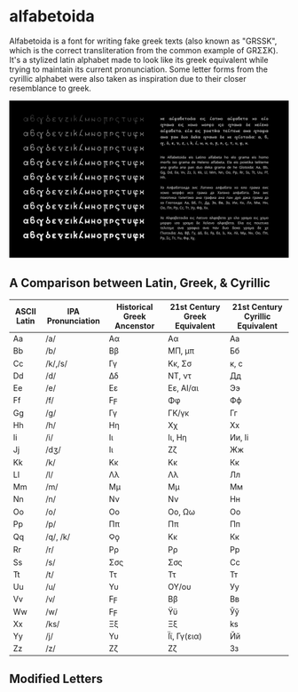 # alfabetoida
Alfabetoida is a font for writing fake greek texts (also known as "GRSSK", which is the correct transliteration from the common example of GRΣΣΚ). It's a stylized latin alphabet made to look like its greek equivalent while trying to maintain its current pronunciation. Some letter forms from the cyrillic alphabet were also taken as inspiration due to their closer resemblance to greek.

![Sample Text](https://github.com/janMelon/alfabetoida/blob/main/He-Alfabetoida.png)

## A Comparison between Latin, Greek, & Cyrillic 
|ASCII Latin|IPA Pronunciation|Historical Greek Ancenstor|21st Century Greek Equivalent|21st Century Cyrillic Equivalent|
|---|---|---|---|---|
|Aa|/a/|Αα|Αα|Аа|
|Bb|/b/|Ββ|ΜΠ, μπ|Бб|
|Cc|/k/,/s/|Γγ|Κκ, Σσ|к, с|
|Dd|/d/|Δδ|ΝΤ, ντ|Дд|
|Ee|/e/|Εε|Εε, ΑΙ/αι|Ээ|
|Ff|/f/|Ϝϝ|Φφ|Фф|
|Gg|/g/|Γγ|ΓΚ/γκ|Гг|
|Hh|/h/|Ηη|Χχ|Хх|
|Ii|/i/|Ιι|Ιι, Ηη|Ии, Іі|
|Jj|/dʒ/|Ιι|Ζζ|Жж|
|Kk|/k/|Κκ|Κκ|Кк|
|Ll|/l/|Λλ|Λλ|Лл|
|Mm|/m/|Μμ|Μμ|Мм|
|Nn|/n/|Νν|Νν|Нн|
|Oo|/o/|Οο|Οο, Ωω|Оо|
|Pp|/p/|Ππ|Ππ|Пп|
|Qq|/q/, /k/|Ϙϙ|Κκ|Кк|
|Rr|/r/|Ρρ|Ρρ|Рр|
|Ss|/s/|Σσς|Σσς|Сс|
|Tt|/t/|Ττ|Ττ|Тт|
|Uu|/u/|Υυ|ΟΥ/ου|Уу|
|Vv|/v/|Ϝϝ|Ββ|Вв|
|Ww|/w/|Ϝϝ|Ϋϋ|Ўў|
|Xx|/ks/|Ξξ|Ξξ|ks|
|Yy|/j/|Υυ|Ϊϊ, Γγ(εια)|Йй|
|Zz|/z/|Ζζ|Ζζ|Зз|


## Modified Letters
